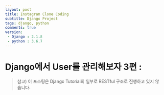 ```yaml
---
layout: post
title: Instagram Clone Coding
subtitle: Django Project
tags: django, python
comments: true
version:
 - Django : 2.1.8
 - python : 3.6.7
---
```


# Django에서 User를 관리해보자 3편 : 

>참고) 이 포스팅은 Django Tutorial의 일부로 RESTful 구조로 진행하고 있지 않습니다.

